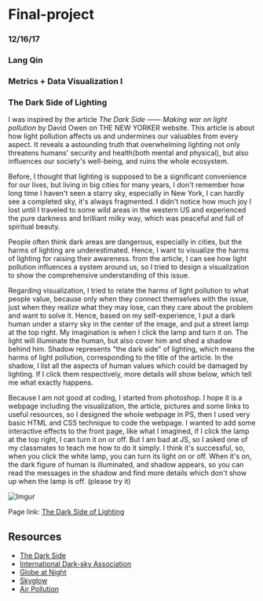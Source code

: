 # Final-project
### 12/16/17
### Lang Qin
### Metrics + Data Visualization I
### The Dark Side of Lighting


I was inspired by the article _The Dark Side —— Making war on light pollution_ by David Owen on THE NEW YORKER website. This article is about how light pollution affects us and undermines our valuables from every aspect. It reveals a astounding truth that overwhelming lighting not only threatens humans' security and health(both mental and physical), but also influences our society's well-being, and ruins the whole ecosystem.

Before, I thought that lighting is supposed to be a significant convenience for our lives, but living in big cities for many years, I don't remember how long time I haven't seen a starry sky, especially in New York, I can hardly see a completed sky, it's always fragmented. I didn't notice how much joy I lost until I traveled to some wild areas in the western US and experienced the pure darkness and brilliant milky way, which was peaceful and full of spiritual beauty.

People often think dark areas are dangerous, especially in cities, but the harms of lighting are underestimated. Hence, I want to visualize the harms of lighting for raising their awareness. from the article, I can see how light pollution influences a system around us, so I tried to design a visualization to show the comprehensive understanding of this issue.

Regarding visualization, I tried to relate the harms of light pollution to what people value, because only when they connect themselves with the issue, just when they realize what they may lose, can they care about the problem and want to solve it. Hence, based on my self-experience, I put a dark human under a starry sky in the center of the image, and put a street lamp at the top right. My imagination is when I click the lamp and turn it on. The light will illuminate the human, but also cover him and shed a shadow behind him. Shadow represents "the dark side" of lighting, which means the harms of light pollution, corresponding to the title of the article. In the shadow, I list all the aspects of human values which could be damaged by lighting. If I click them respectively, more details will show below, which tell me what exactly happens.

Because I am not good at coding, I started from photoshop. I hope it is a webpage including the visualization, the article, pictures and some links to useful resources, so I designed the whole webpage in PS, then I used very basic HTML and CSS technique to code the webpage. I wanted to add some interactive effects to the front page, like what I imagined, if I click the lamp at the top right, I can turn it on or off. But I am bad at JS, so I asked one of my classmates to teach me how to do it simply. I think it's successful, so, when you click the white lamp, you can turn its light on or off. When it's on, the dark figure of human is illuminated, and shadow appears, so you can read the messages in the shadow and find more details which don't show up when the lamp is off. (please try it)

![Imgur](https://i.imgur.com/Pn7OSLp.jpg)
 
Page link: [The Dark Side of Lighting](https://langqin0301.github.io/Final-project/)

## Resources

* [The Dark Side](https://www.newyorker.com/magazine/2007/08/20/the-dark-side-2)
* [International Dark-sky Association](http://www.darksky.org)
* [Globe at Night](https://www.globeatnight.org)
* [Skyglow](https://skyglowproject.com/#new-page)
* [Air Pollution](https://relevantlighting.wordpress.com/2017/10/10/light-pollution/)
